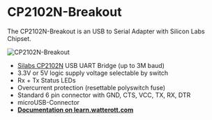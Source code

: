 # CP2102N-Breakout
The CP2102N-Breakout is an USB to Serial Adapter with Silicon Labs Chipset.

![CP2102N-Breakout](https://github.com/watterott/CP2102N-Breakout/raw/master/hardware/CP2102N-Breakout_v11.jpg)

* [Silabs CP2102N](http://www.silabs.com/products/interface/usb-bridges/usbxpress-usb-bridges/Pages/usbxpress-usb-bridges.aspx) USB UART Bridge (up to 3M baud)
* 3.3V or 5V logic supply voltage selectable by switch
* Rx + Tx Status LEDs
* Overcurrent protection (resettable polyswitch fuse)
* Standard 6 pin connector with GND, CTS, VCC, TX, RX, DTR
* microUSB-Connector
* **[Documentation on learn.watterott.com](http://learn.watterott.com/cp2102n-breakout/)**
